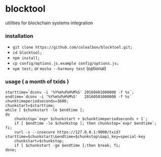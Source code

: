 # blocktool
utilities for blockchain systems integration

### installation
* ```git clone https://github.com/colealbon/blocktool.git;```  
* ```cd blocktool;```  
* ```npm install;```  
* ```cp config/options.js.example config/options.js;```  
* ```npm test;``` or ```mocha --harmony test``` (optional)

### usage ( a month of txids )
```
starttime=`dconv -i '%Y%m%d%H%M%S' 20160401000000 -f %s`;
endtime=`dconv -i '%Y%m%d%H%M%S'   20160501000000 -f %s`
chunktimeperiodseconds=3600;
chunkstart=$starttime;
while [ $chunkstart -le $endtime ];
do
    chunkstop=`expr $chunkstart + $chunktimeperiodseconds + 1`;
    if [ $endtime -le $chunkstop ]; then chunkstop=`expr $endtime`; fi;
    curl -s --insecure https://127.0.0.1:9000/txid?starttime=$chunkstart\&endtime=$chunkstop\&api_key=special-key
    chunkstart=$chunkstop;
    if [ $chunkstart -ge $endtime ];then break; fi;
done;
```
